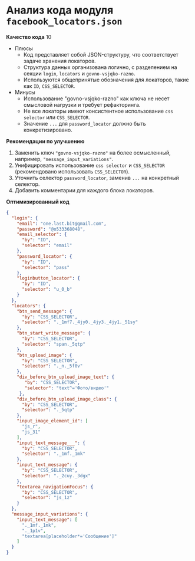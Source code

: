 # Анализ кода модуля `facebook_locators.json`

**Качество кода**
10
-  Плюсы
    - Код представляет собой JSON-структуру, что соответствует задаче хранения локаторов.
    - Структура данных организована логично, с разделением на секции `login`, `locators` и `govno-vsjqko-razno`.
    -  Используются общепринятые обозначения для локаторов, такие как `ID`, `CSS_SELECTOR`.
-  Минусы
    -   Использование "govno-vsjqko-razno" как ключа не несет смысловой нагрузки и требует рефакторинга.
    -   Не все локаторы имеют консистентное использование `css selector` или `CSS_SELECTOR`.
    -   Значение `...` для `password_locator` должно быть конкретизировано.

**Рекомендации по улучшению**
1.  Заменить ключ `"govno-vsjqko-razno"` на более осмысленный, например, `"message_input_variations"`.
2.  Унифицировать использование `css selector` и `CSS_SELECTOR` (рекомендовано использовать `CSS_SELECTOR`).
3.  Уточнить селектор `password_locator`, заменив `...` на конкретный селектор.
4.  Добавить комментарии для каждого блока локаторов.

**Оптимизированный код**
```json
{
  "login": {
    "email": "one.last.bit@gmail.com",
    "password": "@o533368048",
    "email_selector": {
      "by": "ID",
      "selector": "email"
    },
    "password_locator": {
      "by": "ID",
      "selector": "pass"
    },
    "loginbutton_locator": {
      "by": "ID",
      "selector": "u_0_b"
    }
  },
  "locators": {
    "btn_send_message": {
      "by": "CSS_SELECTOR",
      "selector": "._1mf7._4jy0._4jy3._4jy1._51sy"
    },
    "btn_start_write_message": {
      "by": "CSS_SELECTOR",
      "selector": "span._5qtp"
    },
    "btn_upload_image": {
      "by": "CSS_SELECTOR",
      "selector": "._n._5f0v"
    },
    "div_before_btn_upload_image_text": {
       "by": "CSS_SELECTOR",
       "selector": "text^='Фото/видео'"
     },
    "div_before_btn_upload_image_class": {
      "by": "CSS_SELECTOR",
      "selector": "._5qtp"
    },
    "input_image_element_id": [
      "js_r",
      "js_31"
    ],
    "input_text_message___": {
      "by": "CSS_SELECTOR",
      "selector": "._1mf._1mk"
    },
    "input_text_message": {
      "by": "CSS_SELECTOR",
      "selector": "._2cuy._3dgx"
    },
    "textarea_navigationFocus": {
      "by": "CSS_SELECTOR",
      "selector": "js_1z"
    }
  },
  "message_input_variations": {
    "input_text_message": [
      "._1mf._1mk",
      "._1p1v",
      "textarea[placeholder*='Сообщение']"
    ]
  }
}
```